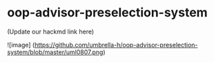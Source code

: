 # oop-advisor-preselection-system

(Update our hackmd link here)


![image] (https://github.com/umbrella-h/oop-advisor-preselection-system/blob/master/uml0807.png)
